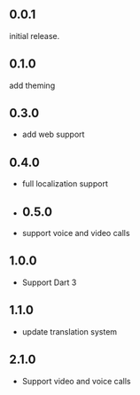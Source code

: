 ## 0.0.1

initial release.

## 0.1.0

add theming

## 0.3.0

- add web support

## 0.4.0

- full localization support
- ## 0.5.0
- support voice and video calls

## 1.0.0

- Support Dart 3

## 1.1.0

- update translation system

## 2.1.0
- Support video and voice calls